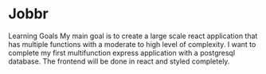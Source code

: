 # Jobbr
Learning Goals  My main goal is to create a large scale react application that has multiple functions with a moderate to high level of complexity. I want to complete my first multifunction express application with a postgresql database. The frontend will be done in react and styled completely.
